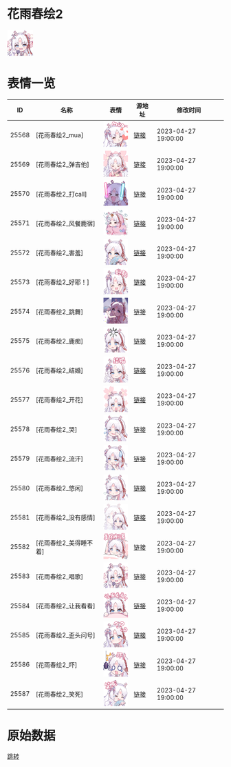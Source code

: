 # 花雨春绘2

<img src="./cover.png" height="60" alt="cover" />

# 表情一览

|ID|名称|表情|源地址|修改时间|
|----|----|----|----|----|
|25568|[花雨春绘2_mua]|<img src="./pic/025568_%5B花雨春绘2_mua%5D.png" height="60" alt="mua"/>|[链接](https://i0.hdslb.com/bfs/garb/bc93f932c1b49ae64144b5d500dcb09c8ed1e5de.png)|2023-04-27 19:00:00|
|25569|[花雨春绘2_弹吉他]|<img src="./pic/025569_%5B花雨春绘2_弹吉他%5D.png" height="60" alt="弹吉他"/>|[链接](https://i0.hdslb.com/bfs/garb/c0e94202f0dea10c9ba302d41f2575338c7ada84.png)|2023-04-27 19:00:00|
|25570|[花雨春绘2_打call]|<img src="./pic/025570_%5B花雨春绘2_打call%5D.png" height="60" alt="打call"/>|[链接](https://i0.hdslb.com/bfs/garb/42fd06438e0909a14e65495ff1fb0af7703cf18e.png)|2023-04-27 19:00:00|
|25571|[花雨春绘2_风餐鹿宿]|<img src="./pic/025571_%5B花雨春绘2_风餐鹿宿%5D.png" height="60" alt="风餐鹿宿"/>|[链接](https://i0.hdslb.com/bfs/garb/41eacf98c6c360638b020580f17851ef7e062b7a.png)|2023-04-27 19:00:00|
|25572|[花雨春绘2_害羞]|<img src="./pic/025572_%5B花雨春绘2_害羞%5D.png" height="60" alt="害羞"/>|[链接](https://i0.hdslb.com/bfs/garb/d66166a160e521ae57a0dc40985a77e754826125.png)|2023-04-27 19:00:00|
|25573|[花雨春绘2_好耶！]|<img src="./pic/025573_%5B花雨春绘2_好耶！%5D.png" height="60" alt="好耶！"/>|[链接](https://i0.hdslb.com/bfs/garb/9003c99a7e5ddef331af74f40204a8463a424e46.png)|2023-04-27 19:00:00|
|25574|[花雨春绘2_跳舞]|<img src="./pic/025574_%5B花雨春绘2_跳舞%5D.png" height="60" alt="跳舞"/>|[链接](https://i0.hdslb.com/bfs/garb/7f1e1d707af64edd54c5a5eda7e53568eca988e9.png)|2023-04-27 19:00:00|
|25575|[花雨春绘2_鹿痴]|<img src="./pic/025575_%5B花雨春绘2_鹿痴%5D.png" height="60" alt="鹿痴"/>|[链接](https://i0.hdslb.com/bfs/garb/b7ae3f0ad7b15bdac609c21708264af76808fd57.png)|2023-04-27 19:00:00|
|25576|[花雨春绘2_结婚]|<img src="./pic/025576_%5B花雨春绘2_结婚%5D.png" height="60" alt="结婚"/>|[链接](https://i0.hdslb.com/bfs/garb/b4717cc9143fc956dd085e231e8e5634dbb28fa4.png)|2023-04-27 19:00:00|
|25577|[花雨春绘2_开花]|<img src="./pic/025577_%5B花雨春绘2_开花%5D.png" height="60" alt="开花"/>|[链接](https://i0.hdslb.com/bfs/garb/d5267dae7076fcb6597e50056d674a28153b596e.png)|2023-04-27 19:00:00|
|25578|[花雨春绘2_哭]|<img src="./pic/025578_%5B花雨春绘2_哭%5D.png" height="60" alt="哭"/>|[链接](https://i0.hdslb.com/bfs/garb/62a344c31ca223c735e53fb92a32bae7b2cdafc8.png)|2023-04-27 19:00:00|
|25579|[花雨春绘2_流汗]|<img src="./pic/025579_%5B花雨春绘2_流汗%5D.png" height="60" alt="流汗"/>|[链接](https://i0.hdslb.com/bfs/garb/c0eb347f9700ed98b28c3fa541b0a44f22c5bda7.png)|2023-04-27 19:00:00|
|25580|[花雨春绘2_悠闲]|<img src="./pic/025580_%5B花雨春绘2_悠闲%5D.png" height="60" alt="悠闲"/>|[链接](https://i0.hdslb.com/bfs/garb/e71a94c959bbcb8dfe239f545c0b818ca8be4524.png)|2023-04-27 19:00:00|
|25581|[花雨春绘2_没有感情]|<img src="./pic/025581_%5B花雨春绘2_没有感情%5D.png" height="60" alt="没有感情"/>|[链接](https://i0.hdslb.com/bfs/garb/118cea5fb0c329aa62e2b305ffdd80730327b617.png)|2023-04-27 19:00:00|
|25582|[花雨春绘2_美得睡不着]|<img src="./pic/025582_%5B花雨春绘2_美得睡不着%5D.png" height="60" alt="美得睡不着"/>|[链接](https://i0.hdslb.com/bfs/garb/fb1e3a0bc66f4873ef6fefacb6dc230126b59077.png)|2023-04-27 19:00:00|
|25583|[花雨春绘2_唱歌]|<img src="./pic/025583_%5B花雨春绘2_唱歌%5D.png" height="60" alt="唱歌"/>|[链接](https://i0.hdslb.com/bfs/garb/f0fb878f5c02a0b9bd2c83ba31d4a19d6f8d795b.png)|2023-04-27 19:00:00|
|25584|[花雨春绘2_让我看看]|<img src="./pic/025584_%5B花雨春绘2_让我看看%5D.png" height="60" alt="让我看看"/>|[链接](https://i0.hdslb.com/bfs/garb/4f98f13ac8a3ca9f57cf793eaa34299b2559955a.png)|2023-04-27 19:00:00|
|25585|[花雨春绘2_歪头问号]|<img src="./pic/025585_%5B花雨春绘2_歪头问号%5D.png" height="60" alt="歪头问号"/>|[链接](https://i0.hdslb.com/bfs/garb/35d15515cb52835fed482288a72d0ec579aadaea.png)|2023-04-27 19:00:00|
|25586|[花雨春绘2_吓]|<img src="./pic/025586_%5B花雨春绘2_吓%5D.png" height="60" alt="吓"/>|[链接](https://i0.hdslb.com/bfs/garb/ba73450f04c500bbb664f3cd148f35c361d8eb05.png)|2023-04-27 19:00:00|
|25587|[花雨春绘2_笑死]|<img src="./pic/025587_%5B花雨春绘2_笑死%5D.png" height="60" alt="笑死"/>|[链接](https://i0.hdslb.com/bfs/garb/fa567d3d13818852679942fb88efef8b05b4fe81.png)|2023-04-27 19:00:00|

# 原始数据

[跳转](./raw.json)

